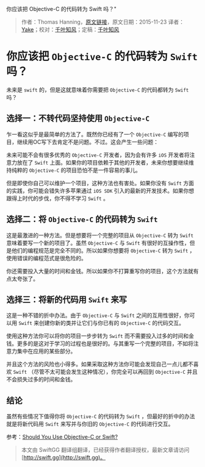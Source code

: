 你应该把 Objective-C 的代码转为 Swift 吗？"

> 作者：Thomas Hanning，[原文链接](http://www.thomashanning.com/should-you-migrate-objective-c-code-to-swift/)，原文日期：2015-11-23
> 译者：[Yake](http://blog.csdn.net/yake_099)；校对：[千叶知风](http://weibo.com/xiaoxxiao)；定稿：[千叶知风](http://weibo.com/xiaoxxiao)
  









# 你应该把 `Objective-C` 的代码转为 `Swift` 吗？

未来是 `swift` 的，但是这就意味着你需要把 `Objective-C` 的代码都转为 `Swift` 吗？



## 选择一：不转代码坚持使用 `Objective-C`

乍一看这似乎是最简单的方法了。既然你已经有了一个 `Objective-C` 编写的项目，继续用OC写下去肯定不是问题。不过。这会产生一些问题：

未来可能不会有很多优秀的 `Objective-C` 开发者，因为会有许多 `iOS` 开发者将注意力放在了 `Swift` 上面。如果你的项目依赖于其他的开发者，未来你想要继续维持纯粹的 `Objective-C` 的项目恐怕不是一件容易的事儿。

但是即使你自己可以维护一个项目，这种方法也有害处。如果你没有 `Swift` 方面的实践，你可能会错失许多苹果通过 `iOS SDK` 引入的最新的开发技术。如果你想跟得上时代的步伐，你不得不学习 `Swift` 。

## 选择二：将 `Objective-C` 的代码转为 `Swift`

这是最激进的一种方法。但是想要将一个完整的项目从 `Objective-C` 转为 `Swift` 意味着要写一个新的项目了。虽然 `Objective-C` 与 `Swift` 有很好的互操作性，但是他们的编程规范是完全不同的。所以如果你想要将 `Objective-C` 转为 `Swift` ，使用错误的编程范式是很危险的。

你还需要投入大量的时间和金钱。所以如果你不打算重写你的项目，这个方法就有点太夸张了。

## 选择三：将新的代码用 `Swift` 来写

这是一种不错的折中办法。由于 `Objective-C` 与 `Swift` 之间的互用性很好，你可以用 `Swift` 来创建你新的类并让它们与你已有的 `Objective-C` 的代码交互。

使用这种方法你可以将你的项目一步步转为 `Swift` 而不需要投入过多的时间和金钱。更多的是这对于学习的过程也是很好的。与其重写一个完整的项目，不如将注意力集中在应用的某些部分。

并且这个方法的风险也小得多。如果采取这种方法你可能会发现自己一点儿都不喜欢 `Swift` （尽管不太可能会发生这种情况），你完全可以再回到 `Objective-C` 并且不会损失过多的时间和金钱。

## 结论

虽然有些情况下值得你将 `Objective-C` 的代码转为 `Swift` ，但最好的折中的办法就是将新代码用 `Swift` 来写并与你旧的 `Objective-C` 的代码进行交互。

参考：[Should You Use Objective-C or Swift?](http://www.thomashanning.com/should-you-use-objective-c-or-swift/)
> 本文由 SwiftGG 翻译组翻译，已经获得作者翻译授权，最新文章请访问 [http://swift.gg](http://swift.gg)。